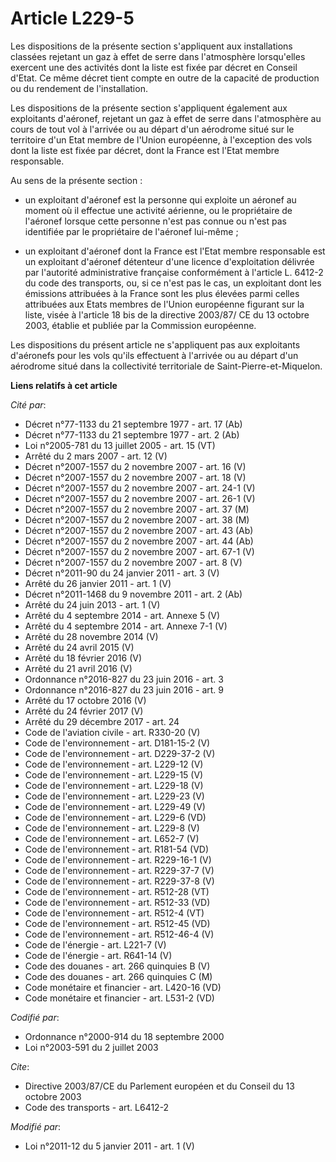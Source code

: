# Article L229-5

Les dispositions de la présente section s'appliquent aux installations classées rejetant un gaz à effet de serre dans
l'atmosphère lorsqu'elles exercent une des activités dont la liste est fixée par décret en Conseil d'Etat. Ce même décret
tient compte en outre de la capacité de production ou du rendement de l'installation. 

Les dispositions de la présente section s'appliquent également aux exploitants d'aéronef, rejetant un gaz à effet de serre
dans l'atmosphère au cours de tout vol à l'arrivée ou au départ d'un aérodrome situé sur le territoire d'un Etat membre de
l'Union européenne, à l'exception des vols dont la liste est fixée par décret, dont la France est l'Etat membre responsable. 

Au sens de la présente section :

- un exploitant d'aéronef est la personne qui exploite un aéronef au moment où il effectue une activité aérienne, ou le
propriétaire de l'aéronef lorsque cette personne n'est pas connue ou n'est pas identifiée par le propriétaire de l'aéronef
lui-même ;

- un exploitant d'aéronef dont la France est l'Etat membre responsable est un exploitant d'aéronef détenteur d'une licence
d'exploitation délivrée par l'autorité administrative française conformément à l'article L. 6412-2 du code des transports,
ou, si ce n'est pas le cas, un exploitant dont les émissions attribuées à la France sont les plus élevées parmi celles
attribuées aux Etats membres de l'Union européenne figurant sur la liste, visée à l'article 18 bis de la directive 2003/87/
CE du 13 octobre 2003, établie et publiée par la Commission européenne. 

Les dispositions du présent article ne s'appliquent pas aux exploitants d'aéronefs pour les vols qu'ils effectuent à
l'arrivée ou au départ d'un aérodrome situé dans la collectivité territoriale de Saint-Pierre-et-Miquelon.

**Liens relatifs à cet article**

_Cité par_:

  - Décret n°77-1133 du 21 septembre 1977 - art. 17 (Ab)
  - Décret n°77-1133 du 21 septembre 1977 - art. 2 (Ab)
  - Loi n°2005-781 du 13 juillet 2005 - art. 15 (VT)
  - Arrêté du 2 mars 2007 - art. 12 (V)
  - Décret n°2007-1557 du 2 novembre 2007 - art. 16 (V)
  - Décret n°2007-1557 du 2 novembre 2007 - art. 18 (V)
  - Décret n°2007-1557 du 2 novembre 2007 - art. 24-1 (V)
  - Décret n°2007-1557 du 2 novembre 2007 - art. 26-1 (V)
  - Décret n°2007-1557 du 2 novembre 2007 - art. 37 (M)
  - Décret n°2007-1557 du 2 novembre 2007 - art. 38 (M)
  - Décret n°2007-1557 du 2 novembre 2007 - art. 43 (Ab)
  - Décret n°2007-1557 du 2 novembre 2007 - art. 44 (Ab)
  - Décret n°2007-1557 du 2 novembre 2007 - art. 67-1 (V)
  - Décret n°2007-1557 du 2 novembre 2007 - art. 8 (V)
  - Décret n°2011-90 du 24 janvier 2011 - art. 3 (V)
  - Arrêté du 26 janvier 2011 - art. 1 (V)
  - Décret n°2011-1468 du 9 novembre 2011 - art. 2 (Ab)
  - Arrêté du 24 juin 2013 - art. 1 (V)
  - Arrêté du 4 septembre 2014 - art. Annexe 5 (V)
  - Arrêté du 4 septembre 2014 - art. Annexe 7-1 (V)
  - Arrêté du 28 novembre 2014 (V)
  - Arrêté du 24 avril 2015 (V)
  - Arrêté du 18 février 2016 (V)
  - Arrêté du 21 avril 2016 (V)
  - Ordonnance n°2016-827 du 23 juin 2016 - art. 3
  - Ordonnance n°2016-827 du 23 juin 2016 - art. 9
  - Arrêté du 17 octobre 2016 (V)
  - Arrêté du 24 février 2017 (V)
  - Arrêté du 29 décembre 2017 - art. 24
  - Code de l'aviation civile - art. R330-20 (V)
  - Code de l'environnement - art. D181-15-2 (V)
  - Code de l'environnement - art. D229-37-2 (V)
  - Code de l'environnement - art. L229-12 (V)
  - Code de l'environnement - art. L229-15 (V)
  - Code de l'environnement - art. L229-18 (V)
  - Code de l'environnement - art. L229-23 (V)
  - Code de l'environnement - art. L229-49 (V)
  - Code de l'environnement - art. L229-6 (VD)
  - Code de l'environnement - art. L229-8 (V)
  - Code de l'environnement - art. L652-7 (V)
  - Code de l'environnement - art. R181-54 (VD)
  - Code de l'environnement - art. R229-16-1 (V)
  - Code de l'environnement - art. R229-37-7 (V)
  - Code de l'environnement - art. R229-37-8 (V)
  - Code de l'environnement - art. R512-28 (VT)
  - Code de l'environnement - art. R512-33 (VD)
  - Code de l'environnement - art. R512-4 (VT)
  - Code de l'environnement - art. R512-45 (VD)
  - Code de l'environnement - art. R512-46-4 (V)
  - Code de l'énergie - art. L221-7 (V)
  - Code de l'énergie - art. R641-14 (V)
  - Code des douanes - art. 266 quinquies B (V)
  - Code des douanes - art. 266 quinquies C (M)
  - Code monétaire et financier - art. L420-16 (VD)
  - Code monétaire et financier - art. L531-2 (VD)

_Codifié par_:

  - Ordonnance n°2000-914 du 18 septembre 2000
  - Loi n°2003-591 du 2 juillet 2003

_Cite_:

  - Directive 2003/87/CE du Parlement européen et du Conseil du 13 octobre 2003
  - Code des transports - art. L6412-2

_Modifié par_:

  - Loi n°2011-12 du 5 janvier 2011 - art. 1 (V)
